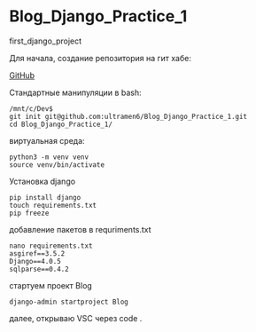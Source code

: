 # Blog_Django_Practice_1
first_django_project


Для начала, создание репозитория на гит хабе:

[GitHub](https://github.com/ultramen6/Blog_Django_Practice_1)

Стандартные манипуляции в bash:

```console
/mnt/c/Dev$
git init git@github.com:ultramen6/Blog_Django_Practice_1.git
cd Blog_Django_Practice_1/
```
виртуальная среда:
```console
python3 -m venv venv
source venv/bin/activate
```
Установка django
```console
pip install django
touch requirements.txt
pip freeze
```
добавление пакетов в requriments.txt
```console
nano requirements.txt
asgiref==3.5.2
Django==4.0.5
sqlparse==0.4.2
```
стартуем проект Blog
```console
django-admin startproject Blog
```
далее, открываю VSC через code . 

